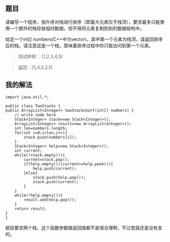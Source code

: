 ## 题目 ##

请编写一个程序，按升序对栈进行排序（即最大元素位于栈顶），要求最多只能使用一个额外的栈存放临时数据，但不得将元素复制到别的数据结构中。

给定一个int[] numbers(C++中为vector<int>)，其中第一个元素为栈顶，请返回排序后的栈。请注意这是一个栈，意味着排序过程中你只能访问到第一个元素。

> 测试样例：
> [1,2,3,4,5]


> 返回：[5,4,3,2,1]

## 我的解法 ##

    import java.util.*;

    public class TwoStacks {
    public ArrayList<Integer> twoStacksSort(int[] numbers) {
        // write code here
        Stack<Integer> stack=new Stack<Integer>();
        ArrayList<Integer> result=new ArrayList<Integer>();
        int len=numbers.length;
        for(int i=0;i<len;i++){
            stack.push(numbers[i]);
        }
        Stack<Integer> help=new Stack<Integer>();
        int current;
        while(!stack.empty()){
            current=stack.pop();
            if(help.empty()||current>=help.peek()){
                help.push(current);
            }else{
                stack.push(help.pop());
                stack.push(current);
            }
		}
        while(!help.empty()){
            result.add(help.pop());
        }
        return result;
    }
    }

题目要求两个栈，这个函数参数跟返回值都不是很合理啊，不过思路还是没有变的。